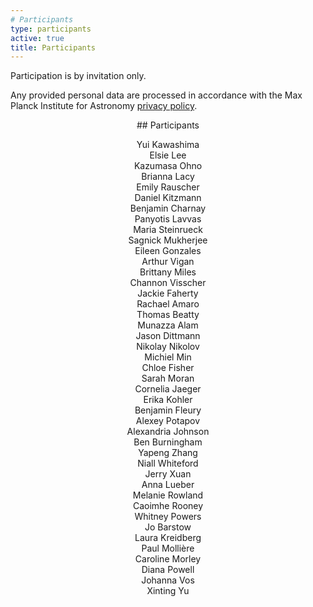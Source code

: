 ```yaml
---
# Participants
type: participants
active: true
title: Participants
---
```



Participation is by invitation only.

<i class="fa-solid fa-file-shield"></i>
Any provided personal data are processed in accordance with the
Max Planck Institute for Astronomy [privacy policy](http://www.mpia.de/privacy-policy).

<center>
## <i class="fa-solid fa-people-group"></i> Participants

Yui Kawashima<br>
Elsie Lee<br>
Kazumasa Ohno<br>
Brianna Lacy<br>
Emily Rauscher<br>
Daniel Kitzmann<br>
Benjamin Charnay<br>
Panyotis Lavvas<br>
Maria Steinrueck<br>
Sagnick Mukherjee<br>
Eileen Gonzales<br>
Arthur Vigan<br>
Brittany Miles<br>
Channon Visscher<br>
Jackie Faherty<br>
Rachael Amaro<br>
Thomas Beatty<br>
Munazza Alam<br>
Jason Dittmann<br>
Nikolay Nikolov<br>
Michiel Min<br>
Chloe Fisher<br>
Sarah Moran<br>
Cornelia Jaeger<br>
Erika Kohler<br>
Benjamin Fleury<br>
Alexey Potapov<br>
Alexandria Johnson<br>
Ben Burningham<br>
Yapeng Zhang<br>
Niall Whiteford<br>
Jerry Xuan<br>
Anna Lueber<br>
Melanie Rowland<br>
Caoimhe Rooney<br>
Whitney Powers<br>
Jo Barstow <br>
Laura Kreidberg<br>
Paul Mollière<br>
Caroline Morley<br>
Diana Powell<br>
Johanna Vos<br>
Xinting Yu
</center>
